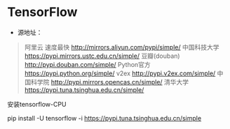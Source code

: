 # TensorFlow

- 源地址：

> 阿里云 速度最快 http://mirrors.aliyun.com/pypi/simple/ 
> 中国科技大学 https://pypi.mirrors.ustc.edu.cn/simple/
> 豆瓣(douban) http://pypi.douban.com/simple/
> Python官方 https://pypi.python.org/simple/
> v2ex http://pypi.v2ex.com/simple/
> 中国科学院 http://pypi.mirrors.opencas.cn/simple/
> 清华大学 https://pypi.tuna.tsinghua.edu.cn/simple/



安装tensorflow-CPU

pip install -U tensorflow -i https://pypi.tuna.tsinghua.edu.cn/simple